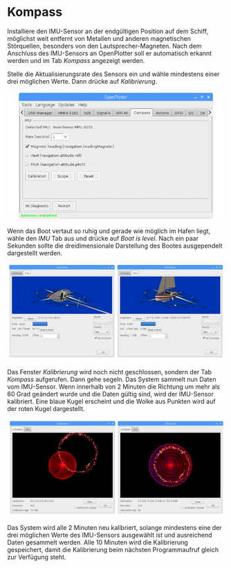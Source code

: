 # Kompass

Installiere den IMU-Sensor an der endgültigen Position auf dem Schiff, möglichst weit entfernt von Metallen und anderen magnetischen Störquellen, besonders von den Lautsprecher-Magneten. Nach dem Anschluss des IMU-Sensors an OpenPlotter soll er automatisch erkannt werden und im Tab _Kompass_ angezeigt werden.

Stelle die Aktualisierungsrate des Sensors ein und wähle mindestens einer drei möglichen Werte. Dann drücke auf _Kalibrierung_.

![](../en/compass.png)

Wenn das Boot vertaut so ruhig und gerade wie möglich im Hafen liegt, wähle den _IMU_ Tab aus und drücke auf _Boat is level_. Nach ein paar Sekunden sollte die dreidimensionale Darstellung des Bootes ausgependelt dargestellt werden.

![](../en/imu_level.png)

Das Fenster _Kalibrierung_ wird noch nicht geschlossen, sondern der Tab _Kompass_ aufgerufen. Dann gehe segeln. Das System sammelt nun Daten vom IMU-Sensor. Wenn innerhalb von 2 Minuten die Richtung um mehr als 60 Grad geändert wurde und die Daten gültig sind, wird der IMU-Sensor kalibriert. Eine blaue Kugel erscheint und die Wolke aus Punkten wird auf der roten Kugel dargestellt.

![](../en/imu_calibration.png)

Das System wird alle 2 Minuten neu kalibriert, solange mindestens eine der drei möglichen Werte des IMU-Sensors ausgewählt ist und ausreichend Daten gesammelt werden. Alle 10 Minuten wird die Kalibrierung gespeichert, damit die Kalibrierung beim nächsten Programmaufruf gleich zur Verfügung steht. 
